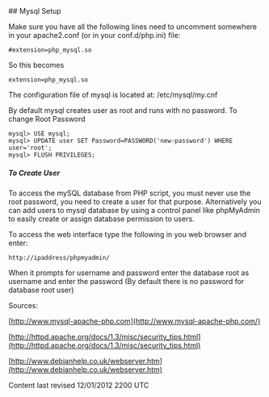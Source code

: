 <div id="main-page"></div>
<div class="divider" id="serv-mysql"></div>
## Mysql Setup

Make sure you have all the following lines need to uncomment somewhere in your apache2.conf (or in your conf.d/php.ini) file:

~~~  
#extension=php_mysql.so  
~~~

So this becomes

~~~  
extension=php_mysql.so  
~~~

The configuration file of mysql is located at: /etc/mysql/my.cnf

By default mysql creates user as root and runs with no password. To change Root Password

~~~  
mysql> USE mysql;  
mysql> UPDATE user SET Password=PASSWORD('new-password') WHERE user='root';  
mysql> FLUSH PRIVILEGES;  
~~~

##### To Create User

To access the mySQL database from PHP script, you must never use the root password, you need to create a user for that purpose. Alternatively you can add users to mysql database by using a control panel like phpMyAdmin to easily create or assign database permission to users.

To access the web interface type the following in you web browser and enter:

~~~  
http://ipaddress/phpmyadmin/  
~~~

When it prompts for username and password enter the database root as username and enter the password (By default there is no password for database root user)

Sources:

 [http://www.mysql-apache-php.com](http://www.mysql-apache-php.com/) 

 [http://httpd.apache.org/docs/1.3/misc/security_tips.html](http://httpd.apache.org/docs/1.3/misc/security_tips.html) 

 [http://www.debianhelp.co.uk/webserver.htm](http://www.debianhelp.co.uk/webserver.htm) 

<div id="rev">Content last revised 12/01/2012 2200 UTC</div>
